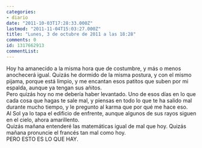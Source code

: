 ```yaml
---
categories:
- diario
date: "2011-10-03T17:28:33.000Z"
lastmod: "2011-11-04T15:03:27.000Z"
title: "Lunes, 3 de octubre de 2011 a las 18:28"
comments: 0
id: 1317662913
commentList:
---
```


Hoy ha amanecido a la misma hora que de costumbre, y más o menos anochecerá igual. Quizás he dormido de la misma postura, y con el mismo pijama, porque está limpio, y me encantan esos patitos que suben por mi espalda, aunque ya tengan sus añitos.   
Pero quizás hoy no me debería haber levantado. Uno de esos días en lo que cada cosa que hagas te sale mal, y piensas en todo lo que te ha salido mal durante mucho tiempo, y le pregunto al karma que por qué me hace eso.  
Al Sol ya lo tapa el edificio de enfrente, aunque algunos de sus rayos siguen en el cielo, ahora amarillento.  
Quizás mañana entenderé las matemáticas igual de mal que hoy. Quizás mañana pronuncie el francés tan mal como hoy.  
PERO ESTO ES LO QUE HAY.